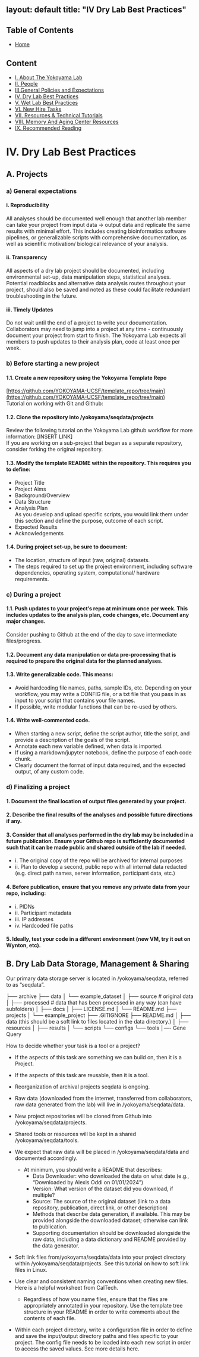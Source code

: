 layout: default
title: "IV Dry Lab Best Practices"
---
## Table of Contents
- [Home](../docs/index.md)
  
## Content
- [I. About The Yokoyama Lab](../docs/I_About_The_Yokoyama_Lab.md)
- [II. People](../docs/II_People.md)
- [III.General Policies and Expectations](../docs/III_General_Policies_and_Expectations.md)
- [IV. Dry Lab Best Practices](../docs/IV_Dry_Lab_Best_Practices.md)
- [V. Wet Lab Best Practices](../docs/V_Wet_Lab_Best_Practices.md)
- [VI. New Hire Tasks](../docs/VI_New_Hire_Tasks.md)
- [VII. Resources & Technical Tutorials](../docs/VI_Resources_&_Technical_Tutorials.md)
- [VIII. Memory And Aging Center Resources](../docs/VIII_Memory_And_Aging_Center_Resources.md)
- [IX. Recommended Reading](../docs/IX_Recommended_Reading.md)

# IV. Dry Lab Best Practices

## A. Projects

### a) General expectations

#### i. Reproducibility 
All analyses should be documented well enough that another lab member can take your project from input data → output data and replicate the same results with minimal effort. This includes creating bioinformatics software pipelines, or generalizable scripts with comprehensive documentation, as well as scientific motivation/ biological relevance of your analysis.

#### ii. Transparency
All aspects of a dry lab project should be documented, including environmental set-up, data manipulation steps, statistical analyses. Potential roadblocks and alternative data analysis routes throughout your project, should also be saved and noted as these could facilitate redundant troubleshooting in the future.

#### iii. Timely Updates
Do not wait until the end of a project to write your documentation. Collaborators may need to jump into a project at any time - continuously document your project from start to finish. 
The Yokoyama Lab expects all members to push updates to their analysis plan, code at least once per week.

### b) Before starting a new project

#### 1.1. Create a new repository using the Yokoyama Template Repo  
[https://github.com/YOKOYAMA-UCSF/template_repo/tree/main](https://github.com/YOKOYAMA-UCSF/template_repo/tree/main)  
Tutorial on working with Git and Github:

#### 1.2. Clone the repository into /yokoyama/seqdata/projects  
Review the following tutorial on the Yokoyama Lab github workflow for more information: [INSERT LINK]  
If you are working on a sub-project that began as a separate repository, consider forking the original repository.  

#### 1.3. Modify the template README within the repository. This requires you to define:  
- Project Title  
- Project Aims  
- Background/Overview  
- Data Structure  
- Analysis Plan  
As you develop and upload specific scripts, you would link them under this section and define the purpose, outcome of each script.  
- Expected Results  
- Acknowledgements  

#### 1.4. During project set-up, be sure to document:  
- The location, structure of input (raw, original) datasets.  
- The steps required to set up the project environment, including software dependencies, operating system, computational/ hardware requirements.

### c) During a project

#### 1.1. Push updates to your project’s repo at minimum once per week. This includes updates to the analysis plan, code changes, etc. Document any major changes.  
Consider pushing to Github at the end of the day to save intermediate files/progress.

#### 1.2. Document any data manipulation or data pre-processing that is required to prepare the original data for the planned analyses.

#### 1.3. Write generalizable code. This means:  
- Avoid hardcoding file names, paths, sample IDs, etc. Depending on your workflow, you may write a CONFIG file, or a txt file that you pass in as input to your script that contains your file names.  
- If possible, write modular functions that can be re-used by others.  

#### 1.4. Write well-commented code.  
- When starting a new script, define the script author, title the script, and provide a description of the goals of the script.  
- Annotate each new variable defined, when data is imported.  
- If using a markdown/jupyter notebook, define the purpose of each code chunk.  
- Clearly document the format of input data required, and the expected output, of any custom code.  

### d) Finalizing a project

#### 1. Document the final location of output files generated by your project.  
#### 2. Describe the final results of the analyses and possible future directions if any.  
#### 3. Consider that all analyses performed in the dry lab may be included in a future publication. Ensure your Github repo is sufficiently documented such that it can be made public and shared outside of the lab if needed.  
- i. The original copy of the repo will be archived for internal purposes  
- ii. Plan to develop a second, public repo with all internal data redacted (e.g. direct path names, server information, participant data, etc.)

#### 4. Before publication, ensure that you remove any private data from your repo, including:  
- i. PIDNs  
- ii. Participant metadata  
- iii. IP addresses  
- iv. Hardcoded file paths

#### 5. Ideally, test your code in a different environment (new VM, try it out on Wynton, etc).

## B. Dry Lab Data Storage, Management & Sharing

Our primary data storage server is located in /yokoyama/seqdata, referred to as “seqdata”.

├── archive
├── data
│      └── example_dataset
│              ├── source # original data 
│              ├── processed # data that has been processed in any way (can have subfolders)
│              ├── docs
│              ├── LICENSE.md
│              └── README.md
├── projects
│      └── example_project
├── .GITIGNORE
├── README.md
│   	├── data (this should be a soft link to files located in the data directory.)
│   	├── resources
│   	├── results
│   	└── scripts
                        └── configs
└── tools
            │—- Gene Query

How to decide whether your task is a tool or a project?

- If the aspects of this task are something we can build on, then it is a Project.  
- If the aspects of this task are reusable, then it is a tool.  

- Reorganization of archival projects seqdata is ongoing.  
- Raw data (downloaded from the internet, transferred from collaborators, raw data generated from the lab) will live in /yokoyama/seqdata/data.  
- New project repositories will be cloned from Github into /yokoyama/seqdata/projects.  
- Shared tools or resources will be kept in a shared /yokoyama/seqdata/tools.  
- We expect that raw data will be placed in /yokoyama/seqdata/data and documented accordingly.  
    - At minimum, you should write a README that describes:
        - Data Downloader: who downloaded the data on what date (e.g., “Downloaded by Alexis Oddi on 01/01/2024”)  
        - Version: What version of the dataset did you download, if multiple?  
        - Source: The source of the original dataset (link to a data repository, publication, direct link, or other description)  
        - Methods that describe data generation, if available. This may be provided alongside the downloaded dataset; otherwise can link to publication.  
        - Supporting documentation should be downloaded alongside the raw data, including a data dictionary and README provided by the data generator.  
- Soft link files from/yokoyama/seqdata/data into your project directory within /yokoyama/seqdata/projects. See this tutorial on how to soft link files in Linux.  
- Use clear and consistent naming conventions when creating new files. Here is a helpful worksheet from CalTech.  
    - Regardless of how you name files, ensure that the files are appropriately annotated in your repository. Use the template tree structure in your README in order to write comments about the contents of each file.  
- Within each project directory, write a configuration file in order to define and save the input/output directory paths and files specific to your project. The config file needs to be loaded into each new script in order to access the saved values. See more details here.  


